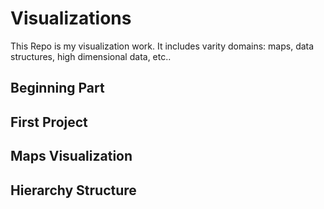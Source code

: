 # Visualizations
This Repo is my visualization work. It includes varity domains: maps, data structures, high dimensional data, etc..
## Beginning Part

## First Project

## Maps Visualization

## Hierarchy Structure
